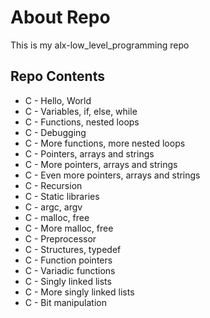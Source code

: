 # About Repo
This is my alx-low_level_programming repo

## Repo Contents
- C - Hello, World
- C - Variables, if, else, while
- C - Functions, nested loops
- C - Debugging
- C - More functions, more nested loops
- C - Pointers, arrays and strings
- C - More pointers, arrays and strings
- C - Even more pointers, arrays and strings
- C - Recursion
- C - Static libraries
- C - argc, argv
- C - malloc, free
- C - More malloc, free
- C - Preprocessor
- C - Structures, typedef
- C - Function pointers
- C - Variadic functions
- C - Singly linked lists
- C - More singly linked lists
- C - Bit manipulation
